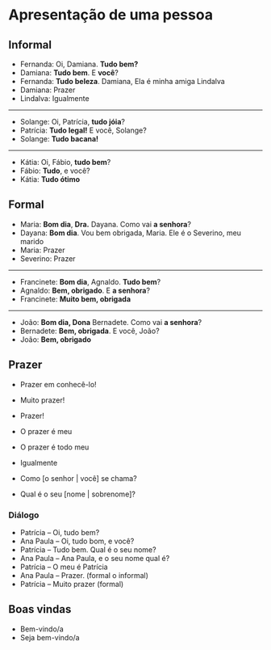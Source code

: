 # Apresentação de uma pessoa

## Informal

* Fernanda: Oi, Damiana. **Tudo bem?**
* Damiana: **Tudo bem**. E **você**?
* Fernanda: **Tudo beleza**. Damiana, Ela é minha amiga Lindalva
* Damiana: Prazer
* Lindalva: Igualmente

---

* Solange: Oi, Patrícia, **tudo jóia**?
* Patrícia: **Tudo legal!** E você, Solange?
* Solange: **Tudo bacana!**

---

* Kátia: Oi, Fábio, **tudo bem**?
* Fábio: **Tudo**, e você?
* Kátia: **Tudo ótimo**

## Formal

* Maria: **Bom dia**, **Dra.** Dayana. Como vai **a senhora**?
* Dayana: **Bom dia**. Vou bem obrigada, Maria. Ele é o Severino, meu marido
* Maria: Prazer
* Severino: Prazer

---

* Francinete: **Bom dia**, Agnaldo. **Tudo bem**?
* Agnaldo: **Bem, obrigado**. E **a senhora**?
* Francinete: **Muito bem, obrigada**

---

* João: **Bom dia, Dona** Bernadete. Como vai **a senhora**?
* Bernadete: **Bem, obrigada**. E você, João?
* João: **Bem, obrigado**

## Prazer

* Prazer em conhecê-lo!
* Muito prazer!
* Prazer!
* O prazer é meu
* O prazer é todo meu
* Igualmente

* Como [o senhor | você] se chama?
* Qual é o seu [nome | sobrenome]?

### Diálogo

* Patrícia – Oi, tudo bem?
* Ana Paula – Oi, tudo bom, e você?
* Patrícia – Tudo bem. Qual é o seu nome?
* Ana Paula – Ana Paula, e o seu nome qual é?
* Patrícia –  O meu é Patrícia
* Ana Paula – Prazer. (formal o informal)
* Patrícia  – Muito prazer (formal)

## Boas vindas

* Bem-vindo/a
* Seja bem-vindo/a
